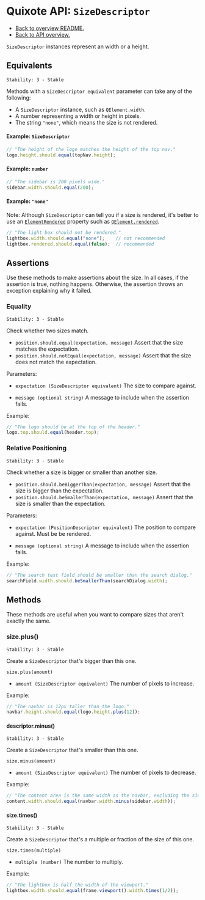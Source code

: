 # Quixote API: `SizeDescriptor`

* [Back to overview README.](../README.md)
* [Back to API overview.](api.md)

`SizeDescriptor` instances represent an width or a height.


## Equivalents

```
Stability: 3 - Stable
```

Methods with a `SizeDescriptor equivalent` parameter can take any of the following:

* A `SizeDescriptor` instance, such as `QElement.width`.
* A number representing a width or height in pixels.
* The string `"none"`, which means the size is not rendered.

#### Example: `SizeDescriptor`

```javascript
// "The height of the logo matches the height of the top nav."
logo.height.should.equal(topNav.height);
```

#### Example: `number`

```javascript
// "The sidebar is 200 pixels wide."
sidebar.width.should.equal(200);
```

#### Example: `"none"`

Note: Although `SizeDescriptor` can tell you if a size is rendered, it's better to use an [`ElementRendered`](ElementRendered.md) property such as [`QElement.rendered`](QElement.md#element-rendering).

```javascript
// "The light box should not be rendered."
lightbox.width.should.equal("none");    // not recommended
lightbox.rendered.should.equal(false);  // recommended
```


## Assertions

Use these methods to make assertions about the size. In all cases, if the assertion is true, nothing happens. Otherwise, the assertion throws an exception explaining why it failed.


### Equality

```
Stability: 3 - Stable
```

Check whether two sizes match.

* `position.should.equal(expectation, message)` Assert that the size matches the expectation.
* `position.should.notEqual(expectation, message)` Assert that the size does not match the expectation.

Parameters:

* `expectation (SizeDescriptor equivalent)` The size to compare against.

* `message (optional string)` A message to include when the assertion fails.

Example:

```javascript
// "The logo should be at the top of the header."
logo.top.should.equal(header.top);
```


### Relative Positioning

```
Stability: 3 - Stable
```

Check whether a size is bigger or smaller than another size.

* `position.should.beBiggerThan(expectation, message)` Assert that the size is bigger than the expectation.
* `position.should.beSmallerThan(expectation, message)` Assert that the size is smaller than the expectation.

Parameters:

* `expectation (PositionDescriptor equivalent)` The position to compare against. Must be be rendered.

* `message (optional string)` A message to include when the assertion fails.

Example:

```javascript
// "The search text field should be smaller than the search dialog."
searchField.width.should.beSmallerThan(searchDialog.width);
```


## Methods

These methods are useful when you want to compare sizes that aren't exactly the same.


### size.plus()

```
Stability: 3 - Stable
```

Create a `SizeDescriptor` that's bigger than this one.

`size.plus(amount)`

* `amount (SizeDescriptor equivalent)` The number of pixels to increase.

Example:

```javascript
// "The navbar is 12px taller than the logo."
navbar.height.should.equal(logo.height.plus(12));
```


#### descriptor.minus()

```
Stability: 3 - Stable
```

Create a `SizeDescriptor` that's smaller than this one.

`size.minus(amount)`

* `amount (SizeDescriptor equivalent)` The number of pixels to decrease.

Example:

```javascript
// "The content area is the same width as the navbar, excluding the sidebar."
content.width.should.equal(navbar.width.minus(sidebar.width));
```


#### size.times()

```
Stability: 3 - Stable
```

Create a `SizeDescriptor` that's a multiple or fraction of the size of this one.

`size.times(multiple)`

* `multiple (number)` The number to multiply.

Example:

```javascript
// "The lightbox is half the width of the viewport."
lightbox.width.should.equal(frame.viewport().width.times(1/2));
```
